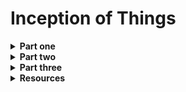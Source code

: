 <h1>Inception of Things</h1>

<details>
<summary><b>Part one</b></summary>
<br>

We need to set up two virtual machines with *vagrant*:
<ul>
	<li>first one as <b>Server</b> (-> sufixed with 'S')</li>
	<li> second as <b>Server Worker</b> (-> sufixed with 'SW')</li>
</ul>

We must have dedicated IP on <b>eth1</b> interface:
<ul>
	<li>Server will be on <b>192.168.56.110</b></li>
	<li>Worker will be on <b>192.168.56.111</b></li>
</ul>

We also must be able to connect with ssh on both machine with <b>no password</b>.

<br>
</details>
<details>
<summary><b>Part two</b></summary>
<h2><a href="https://kubernetes.io/fr/">Kubernetes</a></h2>

We have to install <b>K3s</b> respectively in <b>controller mode</b> and <b>agent mode</b> (server and worker).

</details>
<details>
<summary><b>Part three</b></summary>
</details>

<details>
<summary><b>Resources</b></summary>
<ul>
	<details>
		<summary>Vagrant</summary>
		<ul>
			<li><a href="https://www.vagrantup.com/">Vagrant</a></li>
			<li><a href="https://developer.hashicorp.com/vagrant/docs/vagrantfile">vagrantfile</a></li>
		</ul>
	</details>
	<details>
		<summary>Kubernetes</summary>
		<ul>
			<li><a href="https://kubernetes.io/fr/docs/tasks/tools/install-kubectl/">kubectl<a>
		</ul>
	</details>
</ul>
</details>